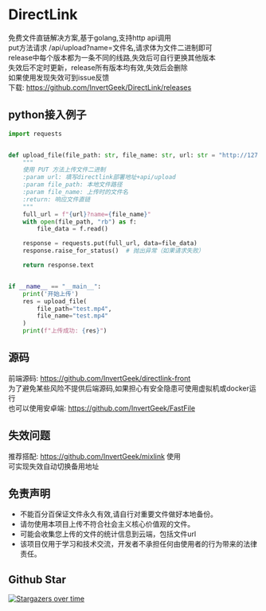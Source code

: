 # DirectLink
免费文件直链解决方案,基于golang,支持http api调用 \
put方法请求 /api/upload?name=文件名,请求体为文件二进制即可 \
release中每个版本都为一条不同的线路,失效后可自行更换其他版本 \
失效后不定时更新，release所有版本均有效,失效后会删除 \
如果使用发现失效可到issue反馈 \
下载: https://github.com/InvertGeek/DirectLink/releases

## python接入例子
```python
import requests


def upload_file(file_path: str, file_name: str, url: str = "http://127.0.0.1:8080/api/upload", ):
    """
    使用 PUT 方法上传文件二进制
    :param url: 填写directlink部署地址+api/upload
    :param file_path: 本地文件路径
    :param file_name: 上传时的文件名
    :return: 响应文件直链
    """
    full_url = f"{url}?name={file_name}"
    with open(file_path, "rb") as f:
        file_data = f.read()

    response = requests.put(full_url, data=file_data)
    response.raise_for_status()  # 抛出异常（如果请求失败）

    return response.text


if __name__ == "__main__":
    print('开始上传')
    res = upload_file(
        file_path="test.mp4",
        file_name="test.mp4"
    )
    print(f"上传成功: {res}")

```

## 源码
前端源码: https://github.com/InvertGeek/directlink-front \
为了避免某些风险不提供后端源码,如果担心有安全隐患可使用虚拟机或docker运行 \
也可以使用安卓端: https://github.com/InvertGeek/FastFile

## 失效问题
推荐搭配: https://github.com/InvertGeek/mixlink 使用 \
可实现失效自动切换备用地址

## 免责声明

+   不能百分百保证文件永久有效,请自行对重要文件做好本地备份。
+   请勿使用本项目上传不符合社会主义核心价值观的文件。
+   可能会收集您上传的文件的统计信息到云端，包括文件url
+   该项目仅用于学习和技术交流，开发者不承担任何由使用者的行为带来的法律责任。

## Github Star

[![Stargazers over time](https://starchart.cc/InvertGeek/directlink.svg?variant=adaptive)](https://starchart.cc/InvertGeek/directlink)